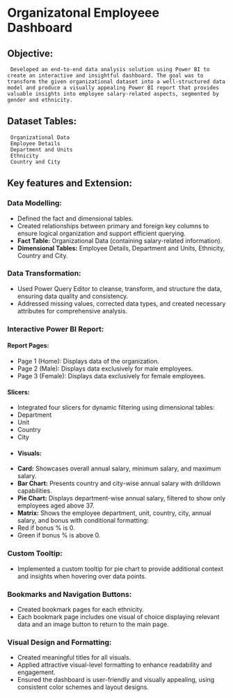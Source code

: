 # Organizatonal Employeee Dashboard
## Objective:
     Developed an end-to-end data analysis solution using Power BI to create an interactive and insightful dashboard. The goal was to transform the given organizational dataset into a well-structured data model and produce a visually appealing Power BI report that provides valuable insights into employee salary-related aspects, segmented by gender and ethnicity.
## Dataset Tables:
     Organizational Data
     Employee Details
     Department and Units
     Ethnicity
     Country and City
## Key features and Extension:
### Data Modelling:
* Defined the fact and dimensional tables.
* Created relationships between primary and foreign key columns to ensure logical organization and support efficient querying.
* **Fact Table:** Organizational Data (containing salary-related information).
* **Dimensional Tables:** Employee Details, Department and Units, Ethnicity, Country and City.
### Data Transformation:
* Used Power Query Editor to cleanse, transform, and structure the data, ensuring data quality and consistency.
* Addressed missing values, corrected data types, and created necessary attributes for comprehensive analysis.
### Interactive Power BI Report:
#### Report Pages:
* Page 1 (Home): Displays data of the organization.
* Page 2 (Male): Displays data exclusively for male employees.
* Page 3 (Female): Displays data exclusively for female employees.
#### Slicers: 
* Integrated four slicers for dynamic filtering using dimensional tables:
* Department
* Unit
* Country
* City
* #### Visuals:
* **Card:**  Showcases overall annual salary, minimum salary, and maximum salary.
* **Bar Chart:**  Presents country and city-wise annual salary with drilldown capabilities.
* **Pie Chart:**  Displays department-wise annual salary, filtered to show only employees aged above 37.
* **Matrix:** Shows the employee department, unit, country, city, annual salary, and bonus with conditional formatting:
* Red if bonus % is 0.
* Green if bonus % is above 0.
### Custom Tooltip: 
* Implemented a custom tooltip for pie chart to provide additional context and insights when hovering over data points.
### Bookmarks and Navigation Buttons:
* Created bookmark pages for each ethnicity.
* Each bookmark page includes one visual of choice displaying relevant data and an image button to return to the main page.
### Visual Design and Formatting:
* Created meaningful titles for all visuals.
* Applied attractive visual-level formatting to enhance readability and engagement.
* Ensured the dashboard is user-friendly and visually appealing, using consistent color schemes and layout designs.



